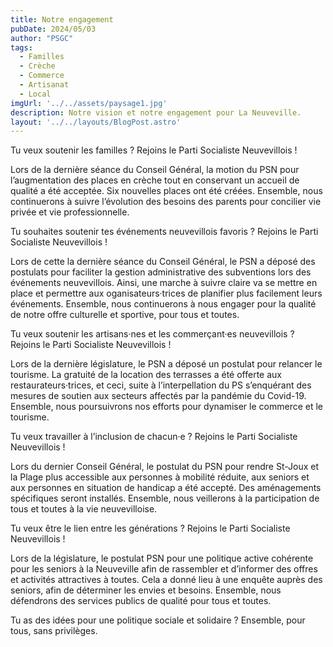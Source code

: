```yaml
---
title: Notre engagement
pubDate: 2024/05/03
author: "PSGC"
tags:
  - Familles
  - Crèche
  - Commerce
  - Artisanat
  - Local
imgUrl: '../../assets/paysage1.jpg'
description: Notre vision et notre engagement pour La Neuveville.
layout: '../../layouts/BlogPost.astro'
---
```


Tu veux soutenir les familles ?
Rejoins le Parti Socialiste Neuvevillois !

Lors de la dernière séance du Conseil Général, la motion du PSN pour l’augmentation des places en crèche tout en conservant un accueil de qualité a été acceptée. Six nouvelles places ont été créées. Ensemble, nous continuerons à suivre l’évolution des besoins des parents pour concilier vie privée et vie professionnelle.

Tu souhaites soutenir tes événements neuvevillois favoris ?
Rejoins le Parti Socialiste Neuvevillois !

Lors de cette la dernière séance du Conseil Général, le PSN a déposé des postulats pour faciliter la gestion administrative des subventions lors des événements neuvevillois. Ainsi, une marche à suivre claire va se mettre en place et permettre aux oganisateurs·trices de planifier plus facilement leurs événements. Ensemble, nous continuerons à nous engager pour la qualité de notre offre culturelle et sportive, pour tous et toutes.

Tu veux soutenir les artisans·nes et les commerçant·es neuvevillois ?
Rejoins le Parti Socialiste Neuvevillois !

Lors de la dernière législature, le PSN a déposé un postulat pour relancer le tourisme. La gratuité de la location des terrasses a été offerte aux restaurateurs·trices, et ceci, suite à l’interpellation du PS s’enquérant des mesures de soutien aux secteurs affectés par la pandémie du Covid-19. Ensemble, nous poursuivrons nos efforts pour dynamiser le commerce et le tourisme.

Tu veux travailler à l’inclusion de chacun·e ?
Rejoins le Parti Socialiste Neuvevillois !

Lors du dernier Conseil Général, le postulat du PSN pour rendre St-Joux et la Plage plus accessible aux personnes à mobilité réduite, aux seniors et aux personnes en situation de handicap a été accepté. Des aménagements spécifiques seront installés. Ensemble, nous veillerons à la participation de tous et toutes à la vie neuvevilloise.

Tu veux être le lien entre les générations ?
Rejoins le Parti Socialiste Neuvevillois !

Lors de la législature, le postulat PSN pour une politique active cohérente pour les seniors à la Neuveville afin de rassembler et d’informer des offres et activités attractives à toutes. Cela a donné lieu à une enquête auprès des seniors, afin de déterminer les envies et besoins. Ensemble, nous défendrons des services publics de qualité pour tous et toutes.

Tu as des idées pour une politique sociale et solidaire ?
Ensemble, pour tous, sans privilèges.




